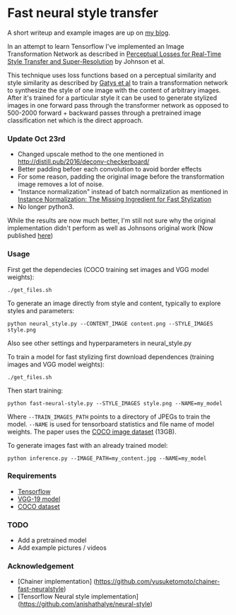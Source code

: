 # Fast neural style transfer

A short writeup and example images are up on [my blog](http://olavnymoen.com/2016/07/07/image-transformation-network).

In an attempt to learn Tensorflow I've implemented an Image Transformation Network as described in [Perceptual Losses for Real-Time Style Transfer and Super-Resolution](http://arxiv.org/abs/1603.08155) by Johnson et al.

This technique uses loss functions based on a perceptual similarity and style similarity as described by [Gatys et al](http://arxiv.org/abs/1508.06576) to train a transformation network to synthesize the style of one image with the content of arbitrary images. After it's trained for a particular style it can be used to generate stylized images in one forward pass through the transformer network as opposed to 500-2000 forward + backward passes through a pretrained image classification net which is the direct approach.

### Update Oct 23rd
- Changed upscale method to the one mentioned in http://distill.pub/2016/deconv-checkerboard/
- Better padding befoer each convolution to avoid border effects
- For some reason, padding the original image before the transformation image removes a lot of noise.
- "Instance normalization" instead of batch normalization as mentioned in [Instance Normalization: The Missing Ingredient for Fast Stylization](https://arxiv.org/abs/1607.08022)
- No longer python3.

While the results are now much better, I'm still not sure why the original implementation didn't perform as well as Johnsons original work (Now published [here](https://github.com/jcjohnson/fast-neural-style))

### Usage

First get the dependecies (COCO training set images and VGG model weights):

`./get_files.sh`

To generate an image directly from style and content, typically to explore styles and parameters:

`python neural_style.py --CONTENT_IMAGE content.png --STYLE_IMAGES style.png`

Also see other settings and hyperparameters in neural_style.py

To train a model for fast stylizing first download dependences (training images and VGG model weights):

`./get_files.sh`

Then start training:

`python fast-neural-style.py --STYLE_IMAGES style.png --NAME=my_model`

Where `--TRAIN_IMAGES_PATH` points to a directory of JPEGs to train the model. `--NAME` is used for tensorboard statistics and file name of model weights. The paper uses the [COCO image dataset](http://msvocds.blob.core.windows.net/coco2014/train2014.zip) (13GB).

To generate images fast with an already trained model:

`python inference.py --IMAGE_PATH=my_content.jpg --NAME=my_model`

### Requirements

- [Tensorflow](https://www.tensorflow.org/versions/r0.8/get_started/os_setup.html)
- [VGG-19 model](http://www.vlfeat.org/matconvnet/models/beta16/imagenet-vgg-verydeep-19.mat)
- [COCO dataset](http://msvocds.blob.core.windows.net/coco2014/train2014.zip)

### TODO

- Add a pretrained model
- Add example pictures / videos

### Acknowledgement

- [Chainer implementation] (https://github.com/yusuketomoto/chainer-fast-neuralstyle)
- [Tensorflow Neural style implementation] (https://github.com/anishathalye/neural-style)
